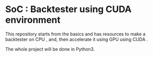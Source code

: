 # SoC : Backtester using CUDA environment 

This repository starts from the basics and has resources to make a backtester on CPU , and, then accelerate it using GPU using CUDA . 

The whole project will be done in Python3.
